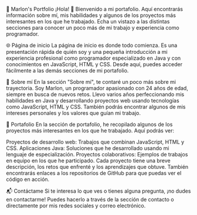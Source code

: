 🚀 Marlon's Portfolio
¡Hola! 👋 Bienvenido a mi portafolio. Aquí encontrarás información sobre mí, mis habilidades y algunos de los proyectos más interesantes en los que he trabajado. Echa un vistazo a las distintas secciones para conocer un poco más de mi trabajo y experiencia como programador.

🌐 Página de inicio
La página de inicio es donde todo comienza. Es una presentación rápida de quién soy y una pequeña introducción a mi experiencia profesional como programador especializado en Java y con conocimientos en JavaScript, HTML y CSS. Desde aquí, puedes acceder fácilmente a las demás secciones de mi portafolio.

👤 Sobre mí
En la sección "Sobre mí", te contaré un poco más sobre mi trayectoria. Soy Marlon, un programador apasionado con 24 años de edad, siempre en busca de nuevos retos. Llevo varios años perfeccionando mis habilidades en Java y desarrollando proyectos web usando tecnologías como JavaScript, HTML y CSS. También podrás encontrar algunos de mis intereses personales y los valores que guían mi trabajo.

💼 Portafolio
En la sección de portafolio, he recopilado algunos de los proyectos más interesantes en los que he trabajado. Aquí podrás ver:

Proyectos de desarrollo web: Trabajos que combinan JavaScript, HTML y CSS.
Aplicaciones Java: Soluciones que he desarrollado usando mi lenguaje de especialización.
Proyectos colaborativos: Ejemplos de trabajos en equipo en los que he participado.
Cada proyecto tiene una breve descripción, los retos que enfrenté y los aprendizajes que obtuve. También encontrarás enlaces a los repositorios de GitHub para que puedas ver el código en acción.

📬 Contáctame
Si te interesa lo que ves o tienes alguna pregunta, ¡no dudes en contactarme! Puedes hacerlo a través de la sección de contacto o 
directamente por mis redes sociales y correo electrónico.
